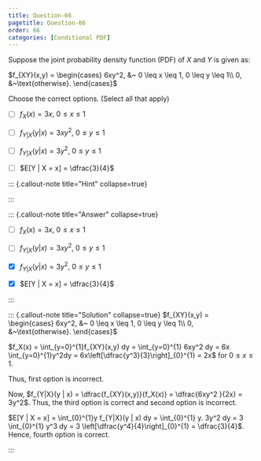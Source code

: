 ```yaml
---
title: Question-66 
pagetitle: Question-66
order: 66
categories: [Conditional PDF]
---
```


Suppose the joint probability density function (PDF) of $X$ and $Y$ is given as:

 $f_{XY}(x,y) = \begin{cases}
 6xy^2, &~ 0 \leq x \leq 1, 0 \leq y \leq 1\\
 0, &~\text{otherwise}. 
\end{cases}$


Choose the correct options. (Select all that apply)



- [ ]  $f_X(x) = 3x, ~ 0\leq x \leq 1$

  
- [ ] $f_{Y|X}(y | x) = 3xy^2, ~ 0 \leq y \leq 1$

  
- [ ] $f_{Y|X}(y | x) = 3y^2, ~ 0 \leq y \leq 1$ 
  

- [ ] $E[Y | X = x] = \dfrac{3}{4}$
 
  
::: {.callout-note title="Hint" collapse=true}




:::

::: {.callout-note title="Answer" collapse=true}

- [ ]  $f_X(x) = 3x, ~ 0\leq x \leq 1$

  
- [ ] $f_{Y|X}(y | x) = 3xy^2, ~ 0 \leq y \leq 1$

  
- [x] $f_{Y|X}(y | x) = 3y^2, ~ 0 \leq y \leq 1$ 
  

- [x] $E[Y | X = x] = \dfrac{3}{4}$
 
  
:::

::: {.callout-note title="Solution" collapse=true}
$f_{XY}(x,y) = \begin{cases}
 6xy^2, &~ 0 \leq x \leq 1, 0 \leq y \leq 1\\
 0, &~\text{otherwise}. 
\end{cases}$

$f_X(x) = \int_{y=0}^{1}f_{XY}(x,y) dy = \int_{y=0}^{1} 6xy^2 dy = 6x \int_{y=0}^{1}y^2dy = 6x\left[\dfrac{y^3}{3}\right]_{0}^{1} = 2x$ for $0 \leq x \leq 1$.

Thus, first option is incorrect.

Now, $f_{Y|X}(y | x) = \dfrac{f_{XY}(x,y)}{f_X(x)} = \dfrac{6xy^2 }{2x} = 3y^2$. Thus, the third option is correct and second option is incorrect.

$E[Y | X = x] = \int_{0}^{1}y f_{Y|X}(y | x) dy = \int_{0}^{1} y. 3y^2 dy = 3 \int_{0}^{1} y^3 dy = 3 \left[\dfrac{y^4}{4}\right]_{0}^{1} = \dfrac{3}{4}$. Hence, fourth option is correct.




:::